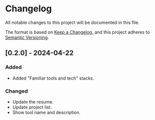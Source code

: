 # Changelog

All notable changes to this project will be documented in this file.

The format is based on [Keep a Changelog](https://keepachangelog.com/en/1.1.0/),
and this project adheres to [Semantic Versioning](https://semver.org/spec/v2.0.0.html).

## [0.2.0] - 2024-04-22

### Added

-   Added "Familiar tools and tech" stacks.

### Changed

-   Update the resume.
-   Update project list.
-   Show tool name and description.
